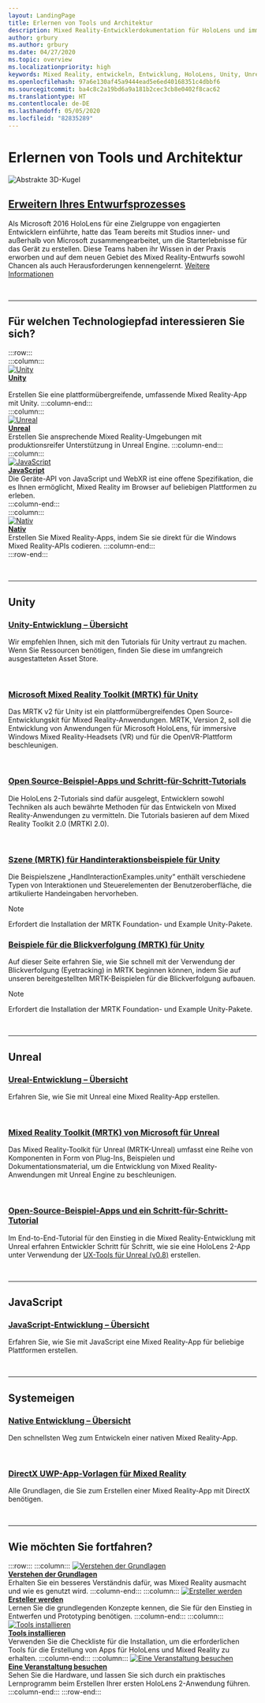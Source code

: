 ```yaml
---
layout: LandingPage
title: Erlernen von Tools und Architektur
description: Mixed Reality-Entwicklerdokumentation für HoloLens und immersive Headsets.
author: grbury
ms.author: grbury
ms.date: 04/27/2020
ms.topic: overview
ms.localizationpriority: high
keywords: Mixed Reality, entwickeln, Entwicklung, HoloLens, Unity, Unreal, DirectX
ms.openlocfilehash: 97a6e130af45a9444ead5e6ed40168351c4dbbf6
ms.sourcegitcommit: ba4c8c2a19bd6a9a181b2cec3cb8e0402f8cac62
ms.translationtype: HT
ms.contentlocale: de-DE
ms.lasthandoff: 05/05/2020
ms.locfileid: "82835289"
---
```

# <a name="learn-the-tools-and-architecture"></a>Erlernen von Tools und Architektur

![Abstrakte 3D-Kugel](images/07_Development.png)

## <a name="expand-your-design-process"></a>[Erweitern Ihres Entwurfsprozesses](case-study-expanding-the-design-process-for-mixed-reality.md)

Als Microsoft 2016 HoloLens für eine Zielgruppe von engagierten Entwicklern einführte, hatte das Team bereits mit Studios inner- und außerhalb von Microsoft zusammengearbeitet, um die Starterlebnisse für das Gerät zu erstellen. Diese Teams haben ihr Wissen in der Praxis erworben und auf dem neuen Gebiet des Mixed Reality-Entwurfs sowohl Chancen als auch Herausforderungen kennengelernt. [Weitere Informationen](case-study-expanding-the-design-process-for-mixed-reality.md)


<br>

---


## <a name="what-technology-path-are-you-interested-in"></a>Für welchen Technologiepfad interessieren Sie sich? 


:::row:::   
    :::column:::    
       [![Unity](images/unity_logo.png)](development.md#unity)<br>
        **[Unity](development.md#unity)**<br>   
        Erstellen Sie eine plattformübergreifende, umfassende Mixed Reality-App mit Unity.
    :::column-end:::    
    :::column:::    
        [![Unreal](images/Unreal_logo.png)](development.md#unreal)<br>
        **[Unreal](development.md#unreal)**<br> 
        Erstellen Sie ansprechende Mixed Reality-Umgebungen mit produktionsreifer Unterstützung in Unreal Engine. 
    :::column-end:::
    :::column:::    
        [![JavaScript](images/web-logo.png)](development.md#javascript)<br>
        **[JavaScript](development.md#javascript)**<br>
        Die Geräte-API von JavaScript und WebXR ist eine offene Spezifikation, die es Ihnen ermöglicht, Mixed Reality im Browser auf beliebigen Plattformen zu erleben.    
    :::column-end:::        
    :::column:::    
        [![Nativ](images/VisualStudio-small_logo.png)](development.md#native)<br>
        **[Nativ](development.md#native)**<br> 
        Erstellen Sie Mixed Reality-Apps, indem Sie sie direkt für die Windows Mixed Reality-APIs codieren. 
    :::column-end:::    
:::row-end:::

<br>

---

## <a name="unity"></a>Unity


### <a name="unity-development-overview"></a>[Unity-Entwicklung – Übersicht](unity-development-overview.md)
Wir empfehlen Ihnen, sich mit den Tutorials für Unity vertraut zu machen. Wenn Sie Ressourcen benötigen, finden Sie diese im umfangreich ausgestatteten Asset Store. 

<br>

### <a name="microsofts-mixed-reality-toolkit-mrtk-for-unity"></a>[Microsoft Mixed Reality Toolkit (MRTK) für Unity](mrtk-getting-started.md)
Das MRTK v2 für Unity ist ein plattformübergreifendes Open Source-Entwicklungskit für Mixed Reality-Anwendungen. MRTK, Version 2, soll die Entwicklung von Anwendungen für Microsoft HoloLens, für immersive Windows Mixed Reality-Headsets (VR) und für die OpenVR-Plattform beschleunigen.

<br>

### <a name="open-source-sample-apps-and-step-by-step-tutorials"></a>[Open Source-Beispiel-Apps und Schritt-für-Schritt-Tutorials](tutorials.md)
Die HoloLens 2-Tutorials sind dafür ausgelegt, Entwicklern sowohl Techniken als auch bewährte Methoden für das Entwickeln von Mixed Reality-Anwendungen zu vermitteln. Die Tutorials basieren auf dem Mixed Reality Toolkit 2.0 (MRTKI 2.0).

<br>

### <a name="hand-interaction-examples-scene-mrtk-for-unity"></a>[Szene (MRTK) für Handinteraktionsbeispiele für Unity](https://microsoft.github.io/MixedRealityToolkit-Unity/Documentation/GettingStartedWithTheMRTK.html#open-and-run-the-handinteractionexamples-scene-in-editor)
Die Beispielszene „HandInteractionExamples.unity“ enthält verschiedene Typen von Interaktionen und Steuerelementen der Benutzeroberfläche, die artikulierte Handeingaben hervorheben.
>[!NOTE]
>Erfordert die Installation der MRTK Foundation- und Example Unity-Pakete.

### <a name="eye-tracking-examples-mrtk-for-unity"></a>[Beispiele für die Blickverfolgung (MRTK) für Unity](https://microsoft.github.io/MixedRealityToolkit-Unity/Documentation/EyeTracking/EyeTracking_ExamplesOverview.html)
Auf dieser Seite erfahren Sie, wie Sie schnell mit der Verwendung der Blickverfolgung (Eyetracking) in MRTK beginnen können, indem Sie auf unseren bereitgestellten MRTK-Beispielen für die Blickverfolgung aufbauen.
>[!NOTE]
>Erfordert die Installation der MRTK Foundation- und Example Unity-Pakete.

<br>

---

## <a name="unreal"></a>Unreal

### <a name="unreal-development-overview"></a>[Ureal-Entwicklung – Übersicht](unreal-development-overview.md)
Erfahren Sie, wie Sie mit Unreal eine Mixed Reality-App erstellen.

<br>

### <a name="microsofts-mixed-reality-toolkit-mrtk-for-unreal"></a>[Mixed Reality Toolkit (MRTK) von Microsoft für Unreal](https://github.com/microsoft/MixedRealityToolkit-Unreal)
Das Mixed Reality-Toolkit für Unreal (MRTK-Unreal) umfasst eine Reihe von Komponenten in Form von Plug-Ins, Beispielen und Dokumentationsmaterial, um die Entwicklung von Mixed Reality-Anwendungen mit Unreal Engine zu beschleunigen.

<br>

### <a name="open-source-sample-apps-and-a-step-by-step-tutorial"></a>[Open-Source-Beispiel-Apps und ein Schritt-für-Schritt-Tutorial](unreal-uxt-ch1.md)
Im End-to-End-Tutorial für den Einstieg in die Mixed Reality-Entwicklung mit Unreal erfahren Entwickler Schritt für Schritt, wie sie eine HoloLens 2-App unter Verwendung der [UX-Tools für Unreal (v0.8)](https://github.com/microsoft/MixedReality-UXTools-Unreal) erstellen.

<br>

---

## <a name="javascript"></a>JavaScript   

### <a name="javascript-development-overview"></a>[JavaScript-Entwicklung – Übersicht](javascript-development-overview.md)   
Erfahren Sie, wie Sie mit JavaScript eine Mixed Reality-App für beliebige Plattformen erstellen.

<br>

---

## <a name="native"></a>Systemeigen


### <a name="native-development-overview"></a>[Native Entwicklung – Übersicht](directx-development-overview.md)
Den schnellsten Weg zum Entwickeln einer nativen Mixed Reality-App.

<br>

### <a name="directx-uwp-app-templates-for-mixed-reality"></a>[DirectX UWP-App-Vorlagen für Mixed Reality](https://marketplace.visualstudio.com/items?itemName=WindowsMixedRealityteam.WindowsMixedRealityAppTemplatesVSIX)
Alle Grundlagen, die Sie zum Erstellen einer Mixed Reality-App mit DirectX benötigen.

<br>

---


## <a name="what-would-you-like-to-do-next"></a>Wie möchten Sie fortfahren?


:::row:::
    :::column:::
       [![Verstehen der Grundlagen](images/icon-lightbulb.png)](index.md#understand-the-basics)<br>
        **[Verstehen der Grundlagen](index.md#understand-the-basics)**<br>
        Erhalten Sie ein besseres Verständnis dafür, was Mixed Reality ausmacht und wie es genutzt wird.
    :::column-end:::
    :::column:::
        [![Ersteller werden](images/icon-design.jpg)](design.md)<br>
         **[Ersteller werden](design.md)**<br>
        Lernen Sie die grundlegenden Konzepte kennen, die Sie für den Einstieg in Entwerfen und Prototyping benötigen.
    :::column-end:::
    :::column:::
        [![Tools installieren](images/icon-developer.jpg)](install-the-tools.md)<br>
         **[Tools installieren](install-the-tools.md)**<br>
        Verwenden Sie die Checkliste für die Installation, um die erforderlichen Tools für die Erstellung von Apps für HoloLens und Mixed Reality zu erhalten.
    :::column-end:::
    :::column:::
        [![Eine Veranstaltung besuchen](images/icon-calendar.jpg)](sf-academy-events.md)<br>
         **[Eine Veranstaltung besuchen](sf-academy-events.md)**<br>
        Sehen Sie die Hardware, und lassen Sie sich durch ein praktisches Lernprogramm beim Erstellen Ihrer ersten HoloLens 2-Anwendung führen.
    :::column-end:::
:::row-end:::


<br>

<br>
